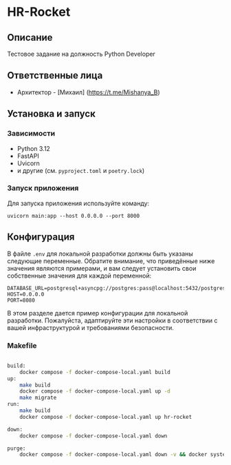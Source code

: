 # HR-Rocket

## Описание

Тестовое задание на должность Python Developer

## Ответственные лица

* Архитектор - [Михаил] (https://t.me/Mishanya_B)

## Установка и запуск

### Зависимости

- Python 3.12
- FastAPI
- Uvicorn
- и другие (см. `pyproject.toml` и `poetry.lock`)

### Запуск приложения

Для запуска приложения используйте команду:

```
uvicorn main:app --host 0.0.0.0 --port 8000
```

## Конфигурация

В файле `.env` для локальной разработки должны быть указаны следующие переменные. Обратите внимание, что приведённые
ниже значения являются примерами, и вам следует установить свои собственные значения для каждой переменной:

```plaintext
DATABASE_URL=postgresql+asyncpg://postgres:pass@localhost:5432/postgres
HOST=0.0.0.0
PORT=8080
```

В этом разделе дается пример конфигурации для локальной разработки. Пожалуйста, адаптируйте эти настройки в соответствии
с вашей инфраструктурой и требованиями безопасности.

### Makefile

```bash

build:
	docker compose -f docker-compose-local.yaml build
up:
	make build
	docker compose -f docker-compose-local.yaml up -d
	make migrate
run:
	make build
	docker compose -f docker-compose-local.yaml up hr-rocket

down:
	docker compose -f docker-compose-local.yaml down

purge:
	docker compose -f docker-compose-local.yaml down -v && docker system prune --force --volumes
```
